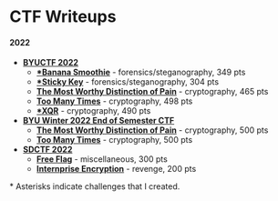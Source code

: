 # CTF Writeups

#### 2022
- [<b>BYUCTF 2022</b>](./byuctf-22)
	- [<b>*Banana Smoothie</b>](./banana-smoothie) - forensics/steganography, 349 pts
	- [<b>*Sticky Key</b>](./sticky-key) - forensics/steganography, 304 pts
	- [<b>The Most Worthy Distinction of Pain</b>](./themostworthydistinctionofpain) - cryptography, 465 pts
	- [<b>Too Many Times</b>](./toomanytimes) - cryptography, 498 pts
	- [<b>*XQR</b>](./xqr) - cryptography, 490 pts
- [<b>BYU Winter 2022 End of Semester CTF</b>](./byuctf-w22)
	- [<b>The Most Worthy Distinction of Pain</b>](./themostworthydistinctionofpain) - cryptography, 500 pts
	- [<b>Too Many Times</b>](./toomanytimes) - cryptography, 500 pts
- [<b>SDCTF 2022</b>](./sdctf-22)
	- [<b>Free Flag</b>](./sdctf-22/free-flag) - miscellaneous, 300 pts
	- [<b>Internprise Encryption</b>](./sdctf-22/internprise-encryption) - revenge, 200 pts

\* Asterisks indicate challenges that I created.
